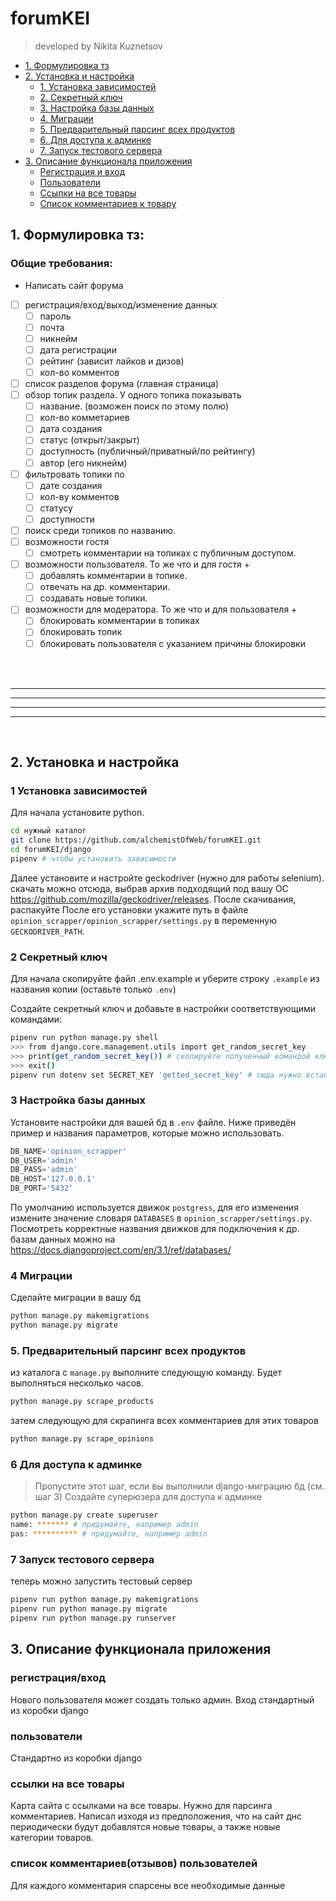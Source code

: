 # forumKEI
> developed by Nikita Kuznetsov


* [1. Формулировка тз](#task_description)
* [2. Установка и настройка](#setup)
    * [1. Установка зависимостей](#dependences)
    * [2. Секретный ключ](#create_secret_key)
    * [3. Настройка базы данных](#setup_db)
    * [4. Миграции](#migrations)
    * [5. Предварительный парсинг всех продуктов](#scrap_sitemap)
    * [6. Для доступа к админке ](#admin_panel)
    * [7. Запуск тестового сервера](#test_server)
* [3. Описание функционала приложения](#description)
    * [Регистрация и вход](#auth)
    * [Пользователи](#users)
    * [Ссылки на все товары](#products)
    * [Список комментариев к товару](#opinions)


## 1. Формулировка тз:
<a name="task_description"></a> 


### Общие требования: 

* Написать сайт форума

* [ ] регистрация/вход/выход/изменение данных
    * [ ] пароль
    * [ ] почта
    * [ ] никнейм
    * [ ] дата регистрации
    * [ ] рейтинг (зависит лайков и дизов)
    * [ ] кол-во комментов
* [ ] список разделов форума (главная страница)
* [ ] обзор топик раздела. У одного топика показывать
    * [ ] название. (возможен поиск по этому полю)
    * [ ] кол-во комметариев
    * [ ] дата создания
    * [ ] статус (открыт/закрыт)
    * [ ] доступность (публичный/приватный/по рейтингу)
    * [ ] автор (его никнейм)
* [ ] фильтровать топики по
    * [ ] дате создания
    * [ ] кол-ву комментов
    * [ ] статусу
    * [ ] доступности
* [ ] поиск среди топиков по названию.
* [ ] возможности гостя
    * [ ] смотреть комментарии на топиках с публичным доступом.
* [ ] возможности пользователя. То же что и для гостя +
    * [ ] добавлять комментарии в топике.
    * [ ] отвечать на др. комментарии.
    * [ ] создавать новые топики.
* [ ] возможности для модератора. То же что и для пользователя +
    * [ ] блокировать комментарии в топиках
    * [ ] блокировать топик
    * [ ] блокировать пользователя с указанием причины блокировки

<br><br>

---
---
---
---

<br>  

## 2. Установка и настройка
<a name="setup"></a> 

### 1 Установка зависимостей
<a name="dependences"></a> 

Для начала установите python.

```bash
cd нужный каталог
git clone https://github.com/alchemistOfWeb/forumKEI.git
cd forumKEI/django
pipenv # чтобы установить зависимости
```

Далее установите и настройте geckodriver (нужно для работы selenium).
скачать можно отсюда, выбрав архив подходящий под вашу ОС https://github.com/mozilla/geckodriver/releases. После скачивания, распакуйте
После его установки укажите путь в файле `opinion_scrapper/opinion_scrapper/settings.py` в переменную `GECKODRIVER_PATH`.


### 2 Секретный ключ
<a name="create_secret_key"></a> 

Для начала скопируйте файл .env.example и уберите строку `.example` из названия копии (оставьте только `.env`)

Создайте секретный ключ и добавьте в настройки соответствующими командами:
```bash
pipenv run python manage.py shell
>>> from django.core.management.utils import get_random_secret_key
>>> print(get_random_secret_key()) # скопируйте полученный командой ключ
>>> exit()
pipenv run dotenv set SECRET_KEY 'getted_secret_key' # сюда нужно вставить полученный ключ
```

### 3 Настройка базы данных
<a name="setup_db"></a> 

Установите настройки для вашей бд в `.env` файле. Ниже приведён пример и названия параметров, которые можно использовать. 
```py
DB_NAME='opinion_scrapper'
DB_USER='admin'
DB_PASS='admin'
DB_HOST='127.0.0.1'
DB_PORT='5432'
```
По умолчанию используется движок `postgress`, для его изменения измените значение словаря `DATABASES` в `opinion_scrapper/settings.py`.
Посмотреть корректные названия движков для подключения к др. базам данных можно на https://docs.djangoproject.com/en/3.1/ref/databases/

### 4 Миграции
<a name="migrations"></a> 

Сделайте миграции в вашу бд
```bash
python manage.py makemigrations
python manage.py migrate
```

### 5. Предварительный парсинг всех продуктов 
<a name="scrap_sitemap"></a> 

из каталога с `manage.py` выполните следующую команду. Будет выполняться несколько часов.
```bash
python manage.py scrape_products
```
затем следующую для скрапинга всех комментариев для этих товаров
```bash
python manage.py scrape_opinions
```


### 6 Для доступа к админке 
<a name="admin_panel"></a> 

> Пропустите этот шаг, если вы выполнили django-миграцию бд (см. шаг 3)
Создайте суперюзера для доступа к админке
```bash
python manage.py create superuser
name: ******* # придумайте, например admin
pas: ********** # придумайте, например admin
```

### 7 Запуск тестового сервера
<a name="test_server"></a> 

теперь можно запустить тестовый сервер
```bash
pipenv run python manage.py makemigrations
pipenv run python manage.py migrate
pipenv run python manage.py runserver
```

## 3. Описание функционала приложения
<a name="description"></a> 

### регистрация/вход
<a name="auth"></a> 

Нового пользователя может создать только админ. Вход стандартный из коробки django

### пользователи
<a name="users"></a> 

Cтандартно из коробки django

### ссылки на все товары
<a name="products"></a>

Карта сайта с ссылками на все товары. Нужно для парсинга комментариев.
Написал изходя из предположения, что на сайт днс периодически будут добавлятся новые товары, а также новые категории товаров.

### список комментариев(отзывов) пользователей
<a name="opinions"></a>

Для каждого комментария спарсены все необходимые данные